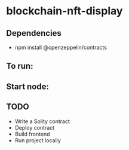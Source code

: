 # blockchain-nft-display

## Dependencies

- npm install @openzeppelin/contracts


## To run:

Start node:
- 

## TODO

- Write a Solity contract
- Deploy contract
- Build frontend
- Run project locally